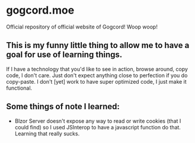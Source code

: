 # gogcord.moe
Official repository of official website of Gogcord! Woop woop!

## This is my funny little thing to allow me to have a goal for use of learning things.

If I have a technology that you'd like to see in action, browse around, copy code, I don't care. Just don't expect anything close to perfection if you do copy-paste. I don't \[yet] work to have super optimized code, I just make it functional. 

## Some things of note I learned:
- Blzor Server doesn't expose any way to read or write cookies (that I could find) so I used JSInterop to have a javascript function do that. Learning that really sucks.
